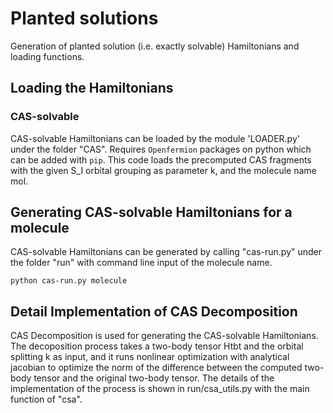 # Planted solutions
Generation of planted solution (i.e. exactly solvable) Hamiltonians and loading functions.

## Loading the Hamiltonians
### CAS-solvable
CAS-solvable Hamiltonians can be loaded by the module 'LOADER.py' under the folder "CAS". Requires `Openfermion` packages on python which can be added with `pip`. This code loads the precomputed CAS fragments with the given S_I orbital grouping as parameter k, and the molecule name mol.

## Generating CAS-solvable Hamiltonians for a molecule
CAS-solvable Hamiltonians can be generated by calling "cas-run.py" under the folder "run" with command line input of the molecule name.
```
python cas-run.py molecule
```
## Detail Implementation of CAS Decomposition
CAS Decomposition is used for generating the CAS-solvable Hamiltonians. The decoposition process takes a two-body tensor Htbt and the orbital splitting k as input, and it runs nonlinear optimization with analytical jacobian to optimize the norm of the difference between the computed two-body tensor and the original two-body tensor. The details of the implementation of the process is shown in run/csa_utils.py with the main function of "csa".
